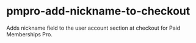 # pmpro-add-nickname-to-checkout
Adds nickname field to the user account section at checkout for Paid Memberships Pro.
